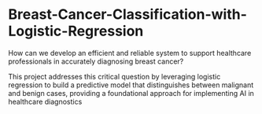 # Breast-Cancer-Classification-with-Logistic-Regression
How can we develop an efficient and reliable system to support healthcare professionals in accurately diagnosing breast cancer?

This project addresses this critical question by leveraging logistic regression to build a predictive model that distinguishes between malignant and benign cases, providing a foundational approach for implementing AI in healthcare diagnostics
